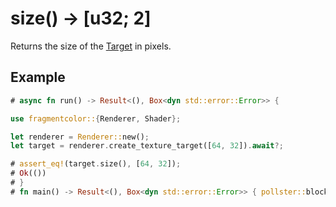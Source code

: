 # size() -> [u32; 2]

Returns the size of the [Target](https://fragmentcolor.org/api/core/target) in pixels.

## Example

```rust
# async fn run() -> Result<(), Box<dyn std::error::Error>> {

use fragmentcolor::{Renderer, Shader};

let renderer = Renderer::new();
let target = renderer.create_texture_target([64, 32]).await?;

# assert_eq!(target.size(), [64, 32]);
# Ok(())
# }
# fn main() -> Result<(), Box<dyn std::error::Error>> { pollster::block_on(run()) }
```
